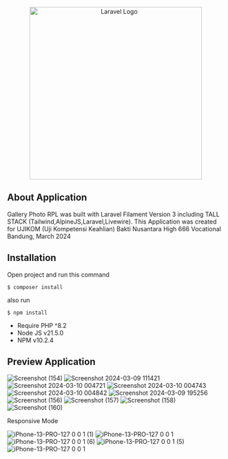 <p align="center"><a href="https://laravel.com" target="_blank"><img src="https://raw.githubusercontent.com/laravel/art/master/logo-lockup/5%20SVG/2%20CMYK/1%20Full%20Color/laravel-logolockup-cmyk-red.svg" width="400" alt="Laravel Logo"></a></p>

## About Application

Gallery Photo RPL was built with Laravel Filament Version 3 including TALL STACK (Tailwind,AlpineJS,Laravel,Livewire). This Application was created for UJIKOM (Uji Kompetensi Keahlian) Bakti Nusantara High 666 Vocational Bandung, March 2024

## Installation

Open project and run this command

```
$ composer install 
```
also run
```
$ npm install
```

- Require PHP ^8.2
- Node JS v21.5.0
- NPM v10.2.4

## Preview Application

![Screenshot (154)](https://github.com/RivaldoValenn/Gallery-Laravel/assets/118146590/72c3798d-260a-41fe-b112-8e9fcb832433)
![Screenshot 2024-03-09 111421](https://github.com/RivaldoValenn/Gallery-Laravel/assets/118146590/41a593bb-130b-4130-976b-8ad60fecaa12)
![Screenshot 2024-03-10 004721](https://github.com/RivaldoValenn/Gallery-Laravel/assets/118146590/7cb18535-e41d-4305-bfcb-703e6f36cf20)
![Screenshot 2024-03-10 004743](https://github.com/RivaldoValenn/Gallery-Laravel/assets/118146590/294dda30-b37a-43d9-987d-71561b247246)
![Screenshot 2024-03-10 004842](https://github.com/RivaldoValenn/Gallery-Laravel/assets/118146590/fbf2f62a-840e-420b-9a58-d01d251ee4f1)
![Screenshot 2024-03-09 195256](https://github.com/RivaldoValenn/Gallery-Laravel/assets/118146590/164e7508-f22a-4bb1-a1c4-e0c3a0601425)
![Screenshot (156)](https://github.com/RivaldoValenn/Gallery-Laravel/assets/118146590/5c336d28-ac31-4ca9-a904-eed7f7500723)
![Screenshot (157)](https://github.com/RivaldoValenn/Gallery-Laravel/assets/118146590/7c689d87-02f4-4c6a-bc40-5f5395498868)
![Screenshot (158)](https://github.com/RivaldoValenn/Gallery-Laravel/assets/118146590/27f696f2-1d2c-4bc9-b492-473c33781274)
![Screenshot (160)](https://github.com/RivaldoValenn/Gallery-Laravel/assets/118146590/e5d18a9c-0e03-4d4f-99f7-4656021c2d2a)

Responsive Mode 

![iPhone-13-PRO-127 0 0 1 (1)](https://github.com/RivaldoValenn/Gallery-Laravel/assets/118146590/8af1de67-be39-4eff-b868-f3d4a44aad32)
![iPhone-13-PRO-127 0 0 1](https://github.com/RivaldoValenn/Gallery-Laravel/assets/118146590/712b3d2a-c39b-4d96-942d-0ce712061342)
![iPhone-13-PRO-127 0 0 1 (6)](https://github.com/RivaldoValenn/Gallery-Laravel/assets/118146590/c4ce92d1-e44b-4f7d-b380-db0e7d29d8c3)
![iPhone-13-PRO-127 0 0 1 (5)](https://github.com/RivaldoValenn/Gallery-Laravel/assets/118146590/294a9fe7-b27a-4a94-a41c-bbb3b1220334)
![iPhone-13-PRO-127 0 0 1](https://github.com/RivaldoValenn/Gallery-Laravel/assets/118146590/b8cd8d63-7a0e-4a1e-9e0b-c5b8e80042d0)

